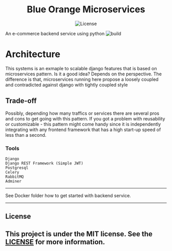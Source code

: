 <h1 align="center">Blue Orange Microservices</h1>

<p align="center">
  <img alt="License" src="https://img.shields.io/badge/license-MIT-%2304D361">
</p>


An e-commerce backend service using python ![build](https://github.com/endritber/micro-blue-orange/actions/workflows/github-ci.yml/badge.svg)
# Architecture

This systems is an exmaple to scalable django features that is based on microservices pattern. Is it a good idea? Depends on the perspective.
The difference is that, microservices running here propose a loosely coupled and contradicted against django with tightly coupled style

## Trade-off

Possibly, depending how many traffics or services there are several pros and cons to get going with this pattern. If you got a problem with reusability or customizable - this pattern might come handy since it is independently integrating with any frontend framework that has a high start-up speed of less than a second. 

### Tools
 ```
 Django
 Django REST Framework (Simple JWT)
 Postgresql
 Celery
 RabbitMQ
 Adminer
 ```

-----

See Docker folder how to get started with backend service.

-----

## License
This project is under the MIT license. See the [LICENSE](LICENSE) for more information.
---
